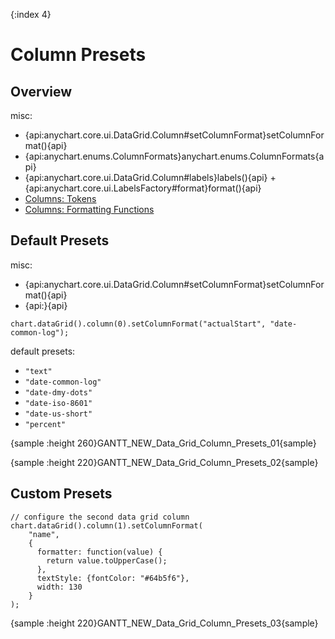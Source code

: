 {:index 4}
# Column Presets

## Overview

misc:

* {api:anychart.core.ui.DataGrid.Column#setColumnFormat}setColumnFormat(){api}
* {api:anychart.enums.ColumnFormats}anychart.enums.ColumnFormats{api}
* {api:anychart.core.ui.DataGrid.Column#labels}labels(){api} + {api:anychart.core.ui.LabelsFactory#format}format(){api}
* [Columns: Tokens](Columns#tokens)
* [Columns: Formatting Functions](Columns#formatting_functions)

## Default Presets

misc:

* {api:anychart.core.ui.DataGrid.Column#setColumnFormat}setColumnFormat(){api}
* {api:}{api}


```
chart.dataGrid().column(0).setColumnFormat("actualStart", "date-common-log");
```
default presets:

* `"text"`
* `"date-common-log"`
* `"date-dmy-dots"`
* `"date-iso-8601"`
* `"date-us-short"`
* `"percent"`

{sample :height 260}GANTT\_NEW\_Data\_Grid\_Column\_Presets\_01{sample}

{sample :height 220}GANTT\_NEW\_Data\_Grid\_Column\_Presets\_02{sample}

## Custom Presets

```
// configure the second data grid column
chart.dataGrid().column(1).setColumnFormat(
    "name",
    {
      formatter: function(value) {
        return value.toUpperCase();
      },
      textStyle: {fontColor: "#64b5f6"},
      width: 130
    }
);
```

{sample :height 220}GANTT\_NEW\_Data\_Grid\_Column\_Presets\_03{sample}
